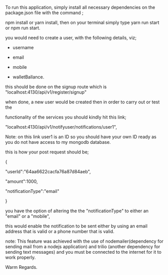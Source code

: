 To run this application, simply install all necessary dependencies on the package.json file with the command ;

npm install or yarn install, then on your terminal simply type yarn run start or npm run start.

you would need to create a user, with the following details, viz;

* username
*  email

* mobile
* walletBallance.

this should be done on the signup route which is "localhost:4130/api/v1/register/signup"

when done, a new user would be created then in order to carry out or test the 

functionality of the services you should kindly hit this link;

"localhost:4130/api/v1/notifyuser/notifications/user1", 

Note: on this link user1 is an ID so you should have your own ID ready as you do not have access to my mongodb database. 

this is how your post request should be; 

{

"userId":"64aa6622cacfa76a87d84aeb",

"amount":1000,

"notificationType":"email"

}


you have the option of altering the the "notificationType" to either an "email" or a "mobile", 

this would enable the notification to be sent either by using an email address that is valid or a phone number that is valid. 

note:  This feature was achieved with the use of nodemailer(dependency for sending mail from a nodejs application) and trilio (another dependency for sending text messages) and you must be connected to the internet for it to work properly.

Warm Regards.
